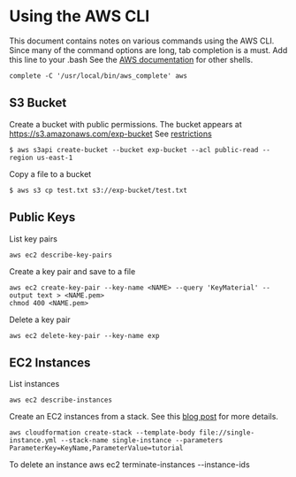 
# Using the AWS CLI

This document contains notes on various commands using the AWS CLI.
Since many of the command options are long, tab completion is a must.
Add this line to your .bash See the
[AWS documentation](https://docs.aws.amazon.com/cli/latest/userguide/cli-command-completion.html)
for other shells.

    complete -C '/usr/local/bin/aws_complete' aws



## S3 Bucket

Create a bucket with public permissions.  The bucket appears at
https://s3.amazonaws.com/exp-bucket  See
[restrictions](https://docs.aws.amazon.com/AmazonS3/latest/dev/BucketRestrictions.html)

    $ aws s3api create-bucket --bucket exp-bucket --acl public-read --region us-east-1

Copy a file to a bucket

    $ aws s3 cp test.txt s3://exp-bucket/test.txt


## Public Keys

List key pairs

    aws ec2 describe-key-pairs

Create a key pair and save to a file

    aws ec2 create-key-pair --key-name <NAME> --query 'KeyMaterial' --output text > <NAME.pem>
    chmod 400 <NAME.pem>

Delete a key pair

    aws ec2 delete-key-pair --key-name exp


## EC2 Instances

List instances

    aws ec2 describe-instances

Create an EC2 instances from a stack.  See this
[blog post](https://medium.com/boltops/a-simple-introduction-to-aws-cloudformation-part-1-1694a41ae59d)
for more details.

    aws cloudformation create-stack --template-body file://single-instance.yml --stack-name single-instance --parameters ParameterKey=KeyName,ParameterValue=tutorial

To delete an instance
    aws ec2 terminate-instances --instance-ids <INSTANCE ID>
